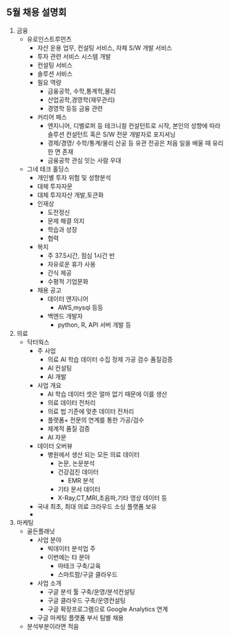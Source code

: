 ## 5월 채용 설명회
1. 금융
   - 유로인스트루먼츠
     - 자산 운용 업무, 컨설팅 서비스, 자체 S/W 개발 서비스
     - 투자 관련 서비스 시스템 개발
     - 컨설팅 서비스
     - 솔루션 서비스
     - 필요 역량
       - 금융공학, 수학,통계학,물리
       - 산업공학,경영학(재무관리)
       - 경영학 등등 금융 관련
     - 커리어 패스
       - 엔지니어, 디벨로퍼 등 테크니컬 컨설턴트로 시작, 본인의 성향에 따라 솔루션 컨설턴트 혹은 S/W 전문 개발자로 포지셔닝
       - 경제/경영/ 수학/통계/물리 산공 등 유관 전공은 처음 일을 배울 때 유리한 면 존재
       - 금융공학 관심 잇는 사람 우대
   - 그네 테크 홀딩스
     - 개인별 투자 위험 및 성향분석
     - 대체 투자자문
     - 대체 투자자산 개발,토큰화
     - 인재상
       - 도전정신
       - 문제 해결 의지
       - 학습과 성장
       - 협력
     - 복지
       - 주 37.5시간, 점심 1시간 반
       - 자유로운 휴가 사용
       - 간식 제공
       - 수평적 기업문화
     - 채용 공고
       - 데이터 엔지니어
         - AWS,mysql 등등
       - 백엔드 개발자
         - python, R, API 서버 개발 등 
2. 의료 
   - 닥터웍스
     - 주 사업
       - 의료 AI 학습 데이터 수집 정제 가공 검수 품질검증
       - AI 컨설팅
       - AI 개발
     - 사업 개요
       - AI 학습 데이터 셋은 얼마 없기 때문에 이를 생산
       - 의료 데이터 전처리 
       - 의료 법 기준에 맞춘 데이터 전처리
       - 플랫폼+ 전문의 연계를 통한 가공/검수
       - 체계적 품질 검증
       - AI 자문
     - 데이터 오버뷰
       - 병원에서 생산 되는 모든 의료 데이터
         - 논문, 논문분석
         - 건강검진 데이터
           - EMR 분석
         - 기타 문서 데이터
         - X-Ray,CT,MRI,초음파,기타 영상 데이터 등
     - 국내 최초, 최대 의료 크라우드 소싱 플랫폼 보유
     - 
3. 마케팅
   - 골든플래닛
     - 사업 분야
       - 빅데이터 분석업 주
       - 이번에는 타 분야 
         - 마테크 구축/교육
         - 스마트팜/구글 클라우드
     - 사업 소개
       - 구글 분석 툴 구축/운영/분석컨설팅
       - 구글 클라우드 구축/운영컨설팅
       - 구글 확장프로그램으로 Google Analytics 연계
     - 구글 마케팅 플랫폼 부서 팀별 채용
   - 분석부분이라면 적음
